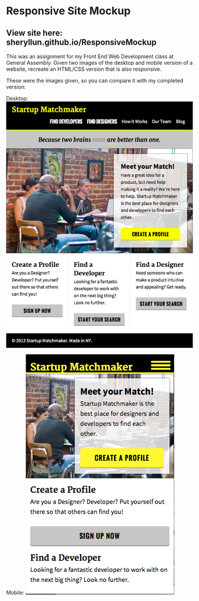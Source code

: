 Responsive Site Mockup
=====================================
View site here: sheryllun.github.io/ResponsiveMockup
--------------------------------
This was an assignment for my Front End Web Development class at General Assembly. Given two images of the desktop and mobile version of a website, recreate an HTML/CSS version that is also responsive. 

These were the images given, so you can compare it with my completed version:

Desktop:
![desktop version](StartupMatchmaker.png)

Mobile:
![mobile version](responsiveMatchmaker.png)